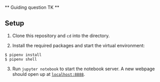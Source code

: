 ** Guiding question TK **

## Setup

1. Clone this repository and `cd` into the directory.

2. Install the required packages and start the virtual environment:

```
$ pipenv install
$ pipenv shell
```

3. Run `jupyter notebook` to start the notebook server. A new webpage should open up at [`localhost:8888`](localhost:8888).

